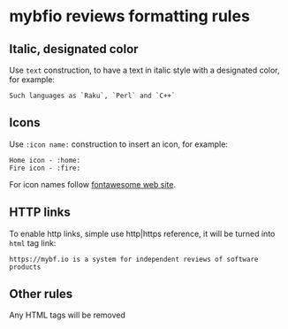 # mybfio reviews formatting rules

## Italic, designated color

Use ``text`` construction, to have a text in italic style with a designated color, 
for example:

```
Such languages as `Raku`, `Perl` and `C++`
```

## Icons

Use `:icon name:` construction to insert an icon, for example:

```
Home icon - :home:
Fire icon - :fire:
```

For icon names follow [fontawesome web site](https://fontawesome.com/v6.0/icons?m=free&s=solid%2Cbrands).

## HTTP links

To enable http links, simple use http|https reference, 
it will be turned into `html` tag link:

```
https://mybf.io is a system for independent reviews of software products
```

## Other rules

Any HTML tags will be removed
